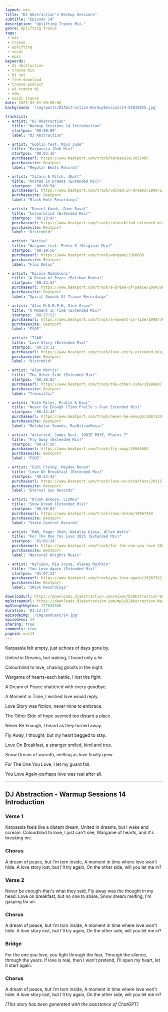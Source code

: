 ```yaml
---
layout: mix
title: "DJ Abstraction's Warmup Sessions"
subtitle: "Episode 14"
description: "Uplifting Trance Mix."
genre: Uplifting Trance
tags:
 - mix
 - trance
 - uplifting
 - vocal
 - epic
keywords:
 - dj abstraction
 - trance mix
 - dj set
 - free download
 - trance podcast
 - uk trance dj
 - edm
 - vocal trance
date: 2025-03-01 00:00:00
background: '/img/posts/DJAbstraction-WarmupSessions14-01032025.jpg'

tracklist:
 - artist: "DJ Abstraction"
   title: "Warmup Sessions 14 Introduction"
   startpos: '00:00:00'
   label: "DJ Abstraction"

 - artist: "Goblin feat. Miss Jude"
   title: "Karpassia (Dub Mix)"
   startpos: '00:03:36'
   purchaseurl: https://www.beatport.com/track/karpassia/3852485
   purchasesite: Beatport
   label: "Regular Beats Records"

 - artist: "XiJaro & Pitch, JKult"
   title: "United in Dreams (Extended Mix)"
   startpos: '00:08:54'
   purchaseurl: https://www.beatport.com/track/united-in-dreams/20007114
   purchasesite: Beatport
   label: "Black Hole Recordings"

 - artist: "Daniel Kandi, Dave Raval"
   title: "Colourblind (Extended Mix)"
   startpos: '00:13:47'
   purchaseurl: https://www.beatport.com/track/colourblind-extended-mix/20139405
   purchasesite: Beatport
   label: "DistroKid"

 - artist: "Activa"
   title: "Wargame feat. Peetu S (Original Mix)"
   startpos: '00:19:56'
   purchaseurl: https://www.beatport.com/track/wargame/1368806
   purchasesite: Beatport
   label: "Flux Delux"

 - artist: "Nicola Maddaloni"
   title: "A Dream of Peace (Betibwe Remix)"
   startpos: '00:23:54'
   purchaseurl: https://www.beatport.com/track/a-dream-of-peace/20045005
   purchasesite: Beatport
   label: "Spirit Sounds Of Trance Recordings"

 - artist: "Alex M.O.R.P.H, Sine Grove"
   title: "A Moment in Time (Extended Mix)"
   startpos: '00:27:52'
   purchaseurl: https://www.beatport.com/track/a-moment-in-time/19987761
   purchasesite: Beatport
   label: "FSOE"

 - artist: "TJAM"
   title: "Love Story (Extended Mix)"
   startpos: '00:33:11'
   purchaseurl: https://www.beatport.com/track/love-story-extended-mix/20129137
   purchasesite: Beatport
   label: "DistroKid"

 - artist: "Alan Morris"
   title: "The Other Side (Extended Mix)"
   startpos: '00:38:03'
   purchaseurl: https://www.beatport.com/track/the-other-side/19999887
   purchasesite: Beatport
   label: "Transistic"

 - artist: "Kate Miles, Pralle & Kaul"
   title: "Never Be Enough (Timo Pralle's Fear Extended Mix)"
   startpos: '00:42:43'
   purchaseurl: https://www.beatport.com/track/never-be-enough/20072347
   purchasesite: Beatport
   label: "Molekular Sounds, RazNitzanMusic"

 - artist: "Asteroid, James Dust, JODIE POYE, Pharos T"
   title: "Fly Away (Extended Mix)"
   startpos: '00:47:26'
   purchaseurl: https://www.beatport.com/track/fly-away/19946684
   purchasesite: Beatport
   label: "FSOE"

 - artist: "Edit Crosby, Maydee Ronan"
   title: "Love On Breakfast (Extended Mix)"
   startpos: '00:52:45'
   purchaseurl: https://www.beatport.com/track/love-on-breakfast/20111717
   purchasesite: Beatport
   label: "Eternal Sun Records"

 - artist: "Drunk Breeze, LinMou"
   title: "Snow Dream (Extended Mix)"
   startpos: '00:58:03'
   purchaseurl: https://www.beatport.com/track/snow-dream/19967464
   purchasesite: Beatport
   label: "State Control Records"

 - artist: "RAM, Roger Shah, Natalie Gioia, Allen Watts"
   title: "For The One You Love 2025 (Extended Mix)"
   startpos: '01:02:24'
   purchaseurl: https://www.beatport.com/track/for-the-one-you-love-2025/20069876
   purchasesite: Beatport
   label: "Noctural Knights Music"

 - artist: "NyTiGen, Ria Joyse, Alexey Mushkin"
   title: "You Love Again (Extended Mix)"
   startpos: '01:07:32'
   purchaseurl: https://www.beatport.com/track/you-love-again/19987332
   purchasesite: Beatport
   label: "2Rock Recordings"

downloadurl: https://downloads.djabstraction.com/mixes/DJAbstraction-WarmupSessions14-01032025.zip
mp3streamurl: https://downloads.djabstraction.com/mp3/DJAbstraction-WarmupSessions14-01032025.mp3
mp3lengthbytes: 177039360
duration: '01:12:27'
episodeimg: '/img/podcast/14.jpg'
episodeno: 14
sharing: true
comments: true
pageid: wus14
---
```


Karpassia felt empty, just echoes of days gone by.

United in Dreams, but waking, I found only a lie.

Colourblind to love, chasing ghosts in the night.

Wargame of hearts-each battle, I lost the fight.

A Dream of Peace shattered with every goodbye.

A Moment in Time, I wished love would reply.

Love Story was fiction, never mine to embrace.

The Other Side of hope seemed too distant a place.

Never Be Enough, I heard as they turned away.

Fly Away, I thought, but my heart begged to stay.

Love On Breakfast, a stranger smiled, kind and true.

Snow Dream of warmth, melting as love finally grew.

For The One You Love, I let my guard fall.

You Love Again-perhaps love was real after all.

---

## DJ Abstraction - Warmup Sessions 14 Introduction

### Verse 1

Karpassia feels like a distant dream,
United in dreams, but I wake and scream.
Colourblind to love, I just can't see,
Wargame of hearts, and it's breaking me.

### Chorus

A dream of peace, but I'm torn inside,
A moment in time where love won't hide.
A love story lost, but I'll try again,
On the other side, will you let me in?

### Verse 2

Never be enough-that's what they said,
Fly away was the thought in my head.
Love on breakfast, but no one to share,
Snow dream melting, I'm gasping for air.

### Chorus

A dream of peace, but I'm torn inside,
A moment in time where love won't hide.
A love story lost, but I'll try again,
On the other side, will you let me in?

### Bridge

For the one you love, you fight through the fear,
Through the silence, through the years.
If love is real, then I won't pretend,
I'll open my heart, let it start again.

### Chorus
A dream of peace, but I'm torn inside,
A moment in time where love won't hide.
A love story lost, but I'll try again,
On the other side, will you let me in?

*[This story has been generated with the assistance of ChatGPT]*